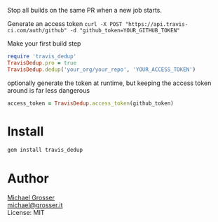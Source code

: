 Stop all builds on the same PR when a new job starts.

Generate an access token `curl -X POST "https://api.travis-ci.com/auth/github" -d "github_token=YOUR_GITHUB_TOKEN"`

Make your first build step

```Ruby
require 'travis_dedup'
TravisDedup.pro = true
TravisDedup.dedup('your_org/your_repo', 'YOUR_ACCESS_TOKEN')
```

optionally generate the token at runtime, but keeping the access token around is far less dangerous

```Ruby
access_token = TravisDedup.access_token(github_token)
```

Install
=======

```Bash
gem install travis_dedup
```

Author
======
[Michael Grosser](http://grosser.it)<br/>
michael@grosser.it<br/>
License: MIT
